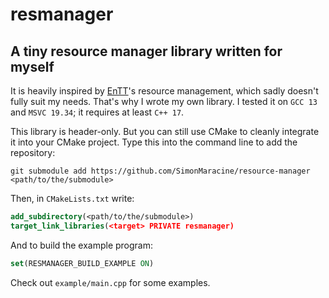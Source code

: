 # resmanager

## A tiny resource manager library written for myself

It is heavily inspired by [EnTT](https://github.com/SimonMaracine/entt)'s resource management,
which sadly doesn't fully suit my needs. That's why I wrote my own library. I tested it on `GCC 13`
and `MSVC 19.34`; it requires at least `C++ 17`.

This library is header-only. But you can still use CMake to cleanly integrate it into your CMake
project. Type this into the command line to add the repository:

```text
git submodule add https://github.com/SimonMaracine/resource-manager <path/to/the/submodule>
```

Then, in `CMakeLists.txt` write:

```cmake
add_subdirectory(<path/to/the/submodule>)
target_link_libraries(<target> PRIVATE resmanager)
```

And to build the example program:

```cmake
set(RESMANAGER_BUILD_EXAMPLE ON)
```

Check out `example/main.cpp` for some examples.
